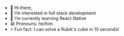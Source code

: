 - 👋 Hi there,
- 👀 I’m interested in full stack development
- 🌱 I’m currently learning React Native
- 😄 Pronouns: he/him
- ⚡ Fun fact: I can solve a Rubik's cube in 10 seconds!

<!---
allenjohn07/allenjohn07 is a ✨ special ✨ repository because its `README.md` (this file) appears on your GitHub profile.
You can click the Preview link to take a look at your changes.
--->
